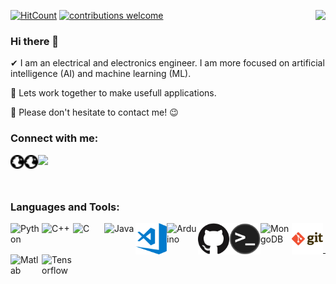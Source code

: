 [![HitCount](http://hits.dwyl.com/Ozer-T/Ozer-T.svg)](http://hits.dwyl.com/Ozer-T/Ozer-T)
[![contributions welcome](https://img.shields.io/badge/contributions-welcome-brightgreen.svg?style=flat-square)](https://github.com/Ozer-T/sudoku_solver_AI)
<img align='right' src="https://github-readme-stats.codestackr.vercel.app/api?username=Ozer-T&show_icons=true&hide_border=true"/>
### Hi there 👋
✔ I am an electrical and electronics engineer. I am more focused on artificial intelligence (AI) and machine learning (ML). 

🎢 Lets work together to make usefull applications.

📍 Please don't hesitate to contact me! 😉

### Connect with me:

[![](https://img.shields.io/badge/linkedin-%230077B5.svg?&style=for-the-badge&logo=linkedin&logoColor=white)][linkedin]
[<img align="left" alt="Ozer-T | Hackerrank" width="22px" src="https://raw.githubusercontent.com/iconic/open-iconic/master/svg/globe.svg" />][hackerrank]
[<img align="left" alt="Ozer-T | Code Wars" width="22px" src="https://raw.githubusercontent.com/iconic/open-iconic/master/svg/globe.svg" />][codewars]


<br />



### Languages and Tools:

[<img align="left" alt="Python" width="50px" src="https://www.python.org/static/community_logos/python-powered-h-50x65.png" />][python]

[<img align="left" alt="C++" width="50px" src="https://upload.wikimedia.org/wikipedia/commons/thumb/1/18/ISO_C%2B%2B_Logo.svg/1200px-ISO_C%2B%2B_Logo.svg.png" />][c++]

[<img align="left" alt="C" width="50px" src="https://www.pngitem.com/pimgs/m/31-312155_c-programming-language-logo-hd-png-download.png" />][cprogramming]

[<img align="left" alt="Java" width="50px" src="https://qph.fs.quoracdn.net/main-qimg-48b7a3d8958565e7aa3ad4dbf2312770" />][java]

[<img align="left" alt="Visual Studio Code" width="50px" src="https://raw.githubusercontent.com/github/explore/80688e429a7d4ef2fca1e82350fe8e3517d3494d/topics/visual-studio-code/visual-studio-code.png" />][vscode]

[<img align="left" alt="Arduino" width="50px" src="https://olimex.files.wordpress.com/2017/06/arduino-logo-circle-thumb.png?w=535" />][arduino]

[<img align="left" alt="GitHub" width="50px" src="https://raw.githubusercontent.com/github/explore/78df643247d429f6cc873026c0622819ad797942/topics/github/github.png" />][github]

[<img align="left" alt="Terminal" width="50px" src="https://raw.githubusercontent.com/github/explore/80688e429a7d4ef2fca1e82350fe8e3517d3494d/topics/terminal/terminal.png" />][linkedin]

[<img align="left" alt="MongoDB" width="50px" src="https://smyl.es/wurdp/assets/mongodb.png" />][mongodb]

[<img align="left" alt="Git" width="50px" src="https://raw.githubusercontent.com/github/explore/80688e429a7d4ef2fca1e82350fe8e3517d3494d/topics/git/git.png" />][git]

[<img align="left" alt="Matlab" width="50px" src="https://www.mathworks.com/help/examples/matlab/win64/MatlabLogoExample_08.png" />][matlab]

[<img align="left" alt="Tensorflow" width="50px" src="https://blog.oursky.com/wp-content/uploads/2018/02/xIp6NSz-720x405.jpg" />][tensorflow]





<br/>
<br/>

---

<br/>


[python]: https://www.python.org/
[c++]: https://tr.wikipedia.org/wiki/C%2B%2B
[cprogramming]: https://en.wikipedia.org/wiki/C_%28programming_language%29
[java]: https://www.oracle.com/tr/java/technologies/javase-downloads.html
[vscode]: https://code.visualstudio.com/
[arduino]: https://www.arduino.cc/
[javascript]: https://www.javascript.com/
[github]: https://github.com/
[git]: https://git-scm.com/
[mongodb]: https://www.mongodb.com/
[tensorflow]: https://www.tensorflow.org/
[matlab]: https://www.mathworks.com/?s_tid=gn_logo
[hackerrank]: https://www.hackerrank.com/ozertanrisever
[codewars]: https://www.codewars.com/users/OzerT
[linkedin]: https://www.linkedin.com/in/ozer-tanrisever/
